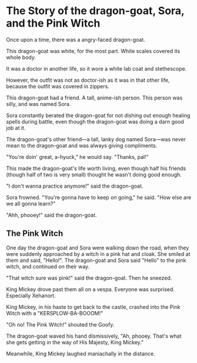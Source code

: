# The Story of the dragon-goat, Sora, and the Pink Witch

Once upon a time, there was a angry-faced dragon-goat.

This dragon-goat was white, for the most part. White scales covered its whole body.

It was a doctor in another life, so it wore a white lab coat and stethescope. 

However, the outfit was not as doctor-ish as it was in that other life, because the outfit was covered in zippers. 

This dragon-goat had a friend. A tall, anime-ish person. This person was silly, and was named Sora.

Sora constantly berated the dragon-goat for not dishing out enough healing spells during battle, even though the dragon-goat was doing a darn good job at it. 

The dragon-goat's other friend—a tall, lanky dog named Sora—was never mean to the dragon-goat and was always giving compliments. 

"You're doin' great, a-hyuck," he would say. "Thanks, pal!"

This made the dragon-goat's life worth living, even though half his friends (though half of two is very small) thought he wasn't doing good enough.

"I don't wanna practice anymore!" said the dragon-goat.

Sora frowned. "You're gonna have to keep on going," he said. "How else are we all gonna learn?"

"Ahh, phooey!" said the dragon-goat.

## The Pink Witch

One day the dragon-goat and Sora were walking down the road, when they were suddenly approached by a witch in a pink hat and cloak. She smiled at them and said, "Hello!". The dragon-goat and Sora said "Hello" to the pink witch, and continued on their way.

"That witch sure was pink!" said the dragon-goat. Then he sneezed.

King Mickey drove past them all on a vespa. Everyone was surprised. Especially Xehanort.

King Mickey, in his haste to get back to the castle, crashed into the Pink Witch with a "KERSPLOW-BA-BOOOM!"

"Oh no! The Pink Witch!" shouted the Goofy.

The dragon-goat waved his hand dismissively, "Ah, phooey. That's what she gets getting in the way of His Majesty, King Mickey."

Meanwhile, King Mickey laughed maniachally in the distance. 

